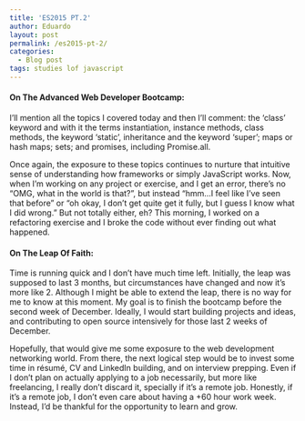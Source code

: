 ```yaml
---
title: 'ES2015 PT.2'
author: Eduardo
layout: post
permalink: /es2015-pt-2/
categories:
  - Blog post
tags: studies lof javascript
---
```

#### On The Advanced Web Developer Bootcamp:
I’ll mention all the topics I covered today and then I’ll comment: the ‘class’ keyword and with it the terms instantiation, instance methods, class methods, the keyword ‘static’, inheritance and the keyword ‘super’; maps or hash maps; sets; and promises, including Promise.all.

Once again, the exposure to these topics continues to nurture that intuitive sense of understanding how frameworks or simply JavaScript works. Now, when I’m working on any project or exercise, and I get an error, there’s no “OMG, what in the world is that?”, but instead “hmm…I feel like I’ve seen that before” or “oh okay, I don’t get quite get it fully, but I guess I know what I did wrong.” But not totally either, eh? This morning, I worked on a refactoring exercise and I broke the code without ever finding out what happened.

#### On The Leap Of Faith:
Time is running quick and I don’t have much time left. Initially, the leap was supposed to last 3 months, but circumstances have changed and now it’s more like 2. Although I might be able to extend the leap, there is no way for me to know at this moment. My goal is to finish the bootcamp before the second week of December. Ideally, I would start building projects and ideas, and contributing to open source intensively for those last 2 weeks of December. 

Hopefully, that would give me some exposure to the web development networking world. From there, the next logical step would be to invest some time in résumé, CV and LinkedIn building, and on interview prepping. Even if I don’t plan on actually applying to a job necessarily, but more like freelancing, I really don’t discard it, specially if it’s a remote job. Honestly, if it’s a remote job, I don’t even care about having a +60 hour work week. Instead, I’d be thankful for the opportunity to learn and grow.
